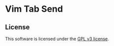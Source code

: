 # Vim Tab Send

## License

This software is licensed under the [GPL v3 license][gpl].

[gpl]: http://www.gnu.org/copyleft/gpl.html
